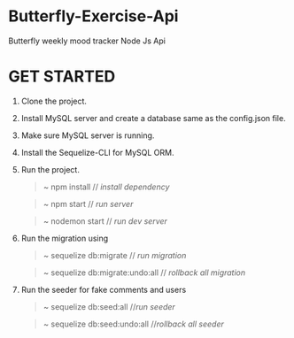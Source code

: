 # Butterfly-Exercise-Api

Butterfly weekly mood tracker Node Js Api

# GET STARTED

1. Clone the project.
2. Install MySQL server and create a database same as the config.json file.
3. Make sure MySQL server is running.
4. Install the Sequelize-CLI for MySQL ORM.
5. Run the project.

   > ~ npm install // _install dependency_

   > ~ npm start // _run server_

   > ~ nodemon start // _run dev server_

6. Run the migration using

   > ~ sequelize db:migrate // _run migration_

   > ~ sequelize db:migrate:undo:all // _rollback all migration_

7. Run the seeder for fake comments and users

   > ~ sequelize db:seed:all //_run seeder_

   > ~ sequelize db:seed:undo:all //_rollback all seeder_
